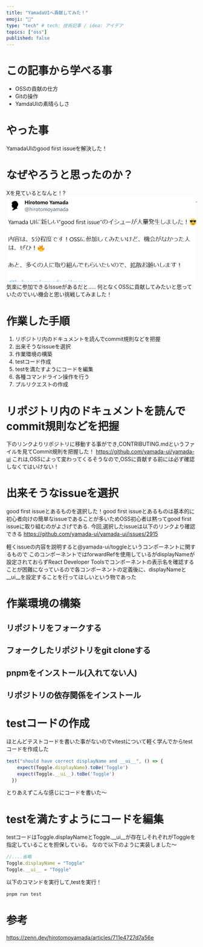 ```yaml
---
title: "YamadaUIへ貢献してみた！"
emoji: "👻"
type: "tech" # tech: 技術記事 / idea: アイデア
topics: ["oss"]
published: false
---
```

# この記事から学べる事
- OSSの貢献の仕方
- Gitの操作
- YamdaUIの素晴らしさ

# やった事
YamadaUIのgood first issueを解決した！
# なぜやろうと思ったのか？
Xを見ているとなんと！?
![alt text](/images/Yamda_ui_first_contribute/image.png)
気楽に参加できるIssueがあるだと.....
何となくOSSに貢献してみたいと思っていたのでいい機会と思い挑戦してみました！

# 作業した手順
1. リポジトリ内のドキュメントを読んでcommit規則などを把握
1. 出来そうなissueを選択
1. 作業環境の構築
1. testコード作成
1. testを満たすようにコードを編集
1. 各種コマンドライン操作を行う
1. プルリクエストの作成
# リポジトリ内のドキュメントを読んでcommit規則などを把握
下のリンクよりリポジトリに移動する事ができ,CONTRIBUTING.mdというファイルを見てCommit規則を把握した！
https://github.com/yamada-ui/yamada-ui
これは,OSSによって変わってくるそうなので,OSSに貢献する前には必ず確認しなくてはいけない！
# 出来そうなissueを選択
good first issueとあるものを選択した！good first issueとあるものは基本的に初心者向けの簡単なissueであることが多いためOSS初心者は黙ってgood first issueに取り組むのがよさげである.
今回,選択したissueは以下のリンクより確認できる
https://github.com/yamada-ui/yamada-ui/issues/2915

軽くissueの内容を説明すると@yamada-ui/toggleというコンポーネントに関するもので
このコンポーネントではforwardRefを使用しているがdisplayNameが設定されておらずReact Developer Toolsでコンポーネントの表示名を確認することが困難になっているので各コンポーネントの定義後に、displayNameと__ui__を設定することを行ってほしいという物であった

# 作業環境の構築
## リポジトリをフォークする

## フォークしたリポジトリをgit cloneする

## pnpmをインストール(入れてない人)

## リポジトリの依存関係をインストール


# testコードの作成
ほとんどテストコードを書いた事がないのでvitestについて軽く学んでからtestコードを作成した
```typescript
test("should have correct displayName and __ui__", () => {
    expect(Toggle.displayName).toBe('Toggle')
    expect(Toggle.__ui__).toBe('Toggle')
  })
```
とりあえずこんな感じにコードを書いた～

# testを満たすようにコードを編集
testコードはToggle.displayNameとToggle.__ui__が存在しそれぞれがToggleを指定していることを担保している。
なので以下のように実装しました～
```ts
//....省略
Toggle.displayName = "Toggle"
Toggle.__ui__ = "Toggle"
```
以下のコマンドを実行して,testを実行！
```bash 
pnpm run test
```

# 参考
https://zenn.dev/hirotomoyamada/articles/711e4727d7a56e